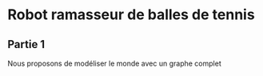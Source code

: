# Robot ramasseur de balles de tennis

## Partie 1
Nous proposons de modéliser le monde avec un graphe complet 